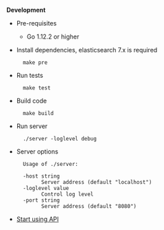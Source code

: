 **Development**

- Pre-requisites
    - Go 1.12.2 or higher

- Install dependencies, elasticsearch 7.x is required

        make pre

- Run tests

        make test

- Build code

        make build

- Run server

        ./server -loglevel debug

- Server options

        Usage of ./server:

        -host string
              Server address (default "localhost")
        -loglevel value
              Control log level
        -port string
              Server address (default "8080")

- [Start using API](usage.md)
